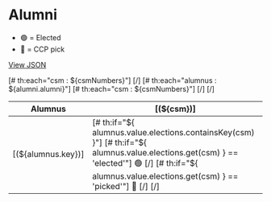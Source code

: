 # Alumni

* &#x1F7E2; = Elected
* &#x1F535; = CCP pick

[View JSON](/data/alumni.json)

<table>
    <thead>
        <tr>
            <th>Alumnus</th>
            [# th:each="csm : ${csmNumbers}"]
                <th style="min-width: 0;">[(${csm})]</th>
            [/]
        </tr>
    </thead>
    <tbody>
        [# th:each="alumnus : ${alumni.alumni}"]
        <tr>
            <td>[(${alumnus.key})]</td>
            [# th:each="csm : ${csmNumbers}"]
                <td>
                    [# th:if="${ alumnus.value.elections.containsKey(csm) }"]
                        [# th:if="${ alumnus.value.elections.get(csm) } == 'elected'"]
                            &#x1F7E2;
                        [/]
                        [# th:if="${ alumnus.value.elections.get(csm) } == 'picked'"]
                           &#x1F535;
                        [/]
                    [/]
                </td>
            [/]
        </tr>
        [/]
    </tbody>
</table>
